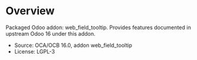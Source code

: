# Overview

Packaged Odoo addon: web_field_tooltip. Provides features documented in upstream Odoo 16 under this addon.

- Source: OCA/OCB 16.0, addon web_field_tooltip
- License: LGPL-3

